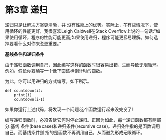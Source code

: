 # 第3章 递归

递归只是让解决方案更清晰，并 没有性能上的优势。实际上，在有些情况下，使用循环的性能更好。我很喜欢Leigh Caldwell在Stack Overflow上说的一句话:“如果使用循环，程序的性能可能更高;如果使用递归，程序可能更容易理解。如何选择要看什么对你来说更重要。”

**基线条件和递归条件**

由于递归函数调用自己，因此编写这样的函数时很容易出错，进而导致无限循环。例如，假设你要编写一个像下面这样倒计时的函数。

为此，你可以用递归的方式编写，如下所示。

```
def countdown(i):
    print(i)
    countdown(i-1)
```

如果你运行上述代码，将发现一个问题:这个函数运行起来没完没了!

编写递归函数时，必须告诉它何时停止递归。正因为如此，每个递归函数都有两部分:基线 条件(base case)和递归条件(recursive case)。递归条件指的是函数调用自己，而基线条件则 指的是函数不再调用自己，从而避免形成无限循环。
